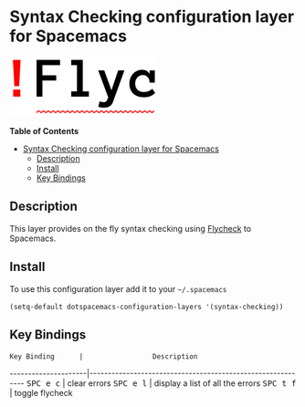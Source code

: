 # Syntax Checking configuration layer for Spacemacs

![logo](img/flycheck.png)

<!-- markdown-toc start - Don't edit this section. Run M-x markdown-toc/generate-toc again -->
**Table of Contents**

- [Syntax Checking configuration layer for Spacemacs](#syntax-checking-configuration-layer-for-spacemacs)
    - [Description](#description)
    - [Install](#install)
    - [Key Bindings](#key-bindings)

<!-- markdown-toc end -->

## Description

This layer provides on the fly syntax checking using [Flycheck][] to Spacemacs.

## Install

To use this configuration layer add it to your `~/.spacemacs`

```elisp
(setq-default dotspacemacs-configuration-layers '(syntax-checking))
```

## Key Bindings

    Key Binding      |                 Description
---------------------|------------------------------------------------------------
<kbd>SPC e c</kbd>   | clear errors
<kbd>SPC e l</kbd>   | display a list of all the errors
<kbd>SPC t f</kbd>   | toggle flycheck

[Flycheck]: http://www.flycheck.org/
